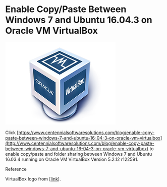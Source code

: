# Enable Copy/Paste Between Windows 7 and Ubuntu 16.04.3 on Oracle VM VirtualBox

![virtualbox_logo_1](virtualbox_logo_1.png)

 Click [https://www.centennialsoftwaresolutions.com/blog/enable-copy-paste-between-windows-7-and-ubuntu-16-04-3-on-oracle-vm-virtualbox](http://www.centennialsoftwaresolutions.com/blog/enable-copy-paste-between-windows-7-and-ubuntu-16-04-3-on-oracle-vm-virtualbox) to enable copy/paste and folder sharing between Windows 7 and Ubuntu 16.03.4 running on Oracle VM VirtualBox Version 5.2.12 r122591.



Reference

VirtualBox logo from [[link](http://www.virtualbox.org/)].